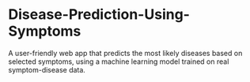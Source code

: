 # Disease-Prediction-Using-Symptoms
A user-friendly web app that predicts the most likely diseases based on selected symptoms, using a machine learning model trained on real symptom-disease data.
